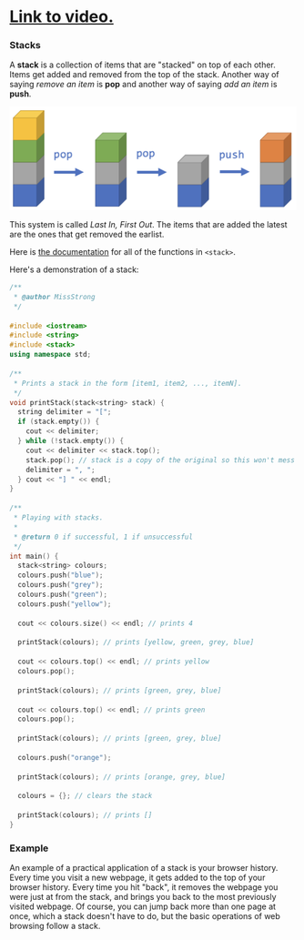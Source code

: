 # [Link to video.](https://www.youtube.com/watch?v=6MKkKtCWAV8&list=PLVD25niNi0BmyIN50t6sV5ryhTsgFsqJo)

### Stacks

A **stack** is a collection of items that are "stacked" on top of each other. Items get added and removed from the top of the stack. Another way of saying *remove an item* is **pop** and another way of saying *add an item* is **push**.

![](../../Images/Stack.png)

This system is called *Last In, First Out*. The items that are added the latest are the ones that get removed the earlist.

Here is [the documentation](https://en.cppreference.com/w/cpp/container/stack) for all of the functions in `<stack>`.

Here's a demonstration of a stack:

```cpp
/**
 * @author MissStrong
 */

#include <iostream>
#include <string>
#include <stack>
using namespace std;

/**
 * Prints a stack in the form [item1, item2, ..., itemN].
 */
void printStack(stack<string> stack) {
  string delimiter = "[";
  if (stack.empty()) {
    cout << delimiter;
  } while (!stack.empty()) {
    cout << delimiter << stack.top();
    stack.pop(); // stack is a copy of the original so this won't mess up the original one
    delimiter = ", ";
  } cout << "] " << endl;
}

/**
 * Playing with stacks.
 *
 * @return 0 if successful, 1 if unsuccessful
 */
int main() {
  stack<string> colours;
  colours.push("blue");
  colours.push("grey");
  colours.push("green");
  colours.push("yellow");
  
  cout << colours.size() << endl; // prints 4
  
  printStack(colours); // prints [yellow, green, grey, blue] 

  cout << colours.top() << endl; // prints yellow
  colours.pop();

  printStack(colours); // prints [green, grey, blue] 

  cout << colours.top() << endl; // prints green
  colours.pop();

  printStack(colours); // prints [green, grey, blue]

  colours.push("orange");

  printStack(colours); // prints [orange, grey, blue] 

  colours = {}; // clears the stack

  printStack(colours); // prints []
}
```

### Example

An example of a practical application of a stack is your browser history. Every time you visit a new webpage, it gets added to the top of your browser history. Every time you hit "back", it removes the webpage you were just at from the stack, and brings you back to the most previously visited webpage. Of course, you can jump back more than one page at once, which a stack doesn't have to do, but the basic operations of web browsing follow a stack.
